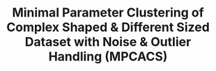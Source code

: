 ---
title: "Minimal Parameter Clustering of Complex Shaped & Different Sized Dataset with Noise & Outlier Handling (MPCACS)"
collection: publications 
permalink: /publications/bsc-thesis/
# date: 2014-06-15
year: 2014
venue: 'Bangladesh University of Engineering & Technology (BUET)'
venue-type: 'BSc Thesis'
research-category: 'Unsupervised Learning'
website-separation-category: 'c0'
pdf: '/files/publications/ug-thesis-2014.pdf'
authors: '<b><u>K. M. A. Solaiman</u>, Ahmed Al Muzaddid</b>'
# citation: 'K. M. A. Solaiman, M. M. Rahman and N. Shahriar, "AVRA Bangladesh collection, analysis & visualization of road accident data in Bangladesh," 2013 International Conference on Informatics, Electronics and Vision (ICIEV), 2013, pp. 1-6, doi: 10.1109/ICIEV.2013.6572632.'
# poster
# pdf
# dataset
# slide
# talk/ video
# source code
# award
---